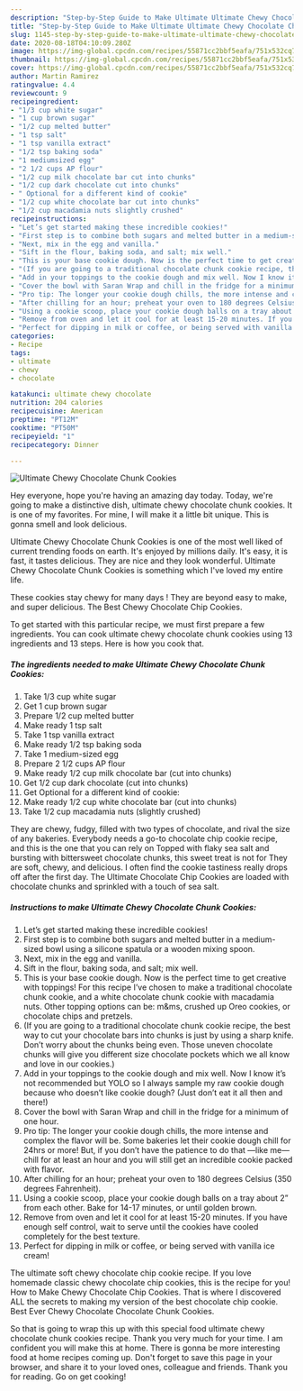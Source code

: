 ```yaml
---
description: "Step-by-Step Guide to Make Ultimate Ultimate Chewy Chocolate Chunk Cookies"
title: "Step-by-Step Guide to Make Ultimate Ultimate Chewy Chocolate Chunk Cookies"
slug: 1145-step-by-step-guide-to-make-ultimate-ultimate-chewy-chocolate-chunk-cookies
date: 2020-08-18T04:10:09.280Z
image: https://img-global.cpcdn.com/recipes/55871cc2bbf5eafa/751x532cq70/ultimate-chewy-chocolate-chunk-cookies-recipe-main-photo.jpg
thumbnail: https://img-global.cpcdn.com/recipes/55871cc2bbf5eafa/751x532cq70/ultimate-chewy-chocolate-chunk-cookies-recipe-main-photo.jpg
cover: https://img-global.cpcdn.com/recipes/55871cc2bbf5eafa/751x532cq70/ultimate-chewy-chocolate-chunk-cookies-recipe-main-photo.jpg
author: Martin Ramirez
ratingvalue: 4.4
reviewcount: 9
recipeingredient:
- "1/3 cup white sugar"
- "1 cup brown sugar"
- "1/2 cup melted butter"
- "1 tsp salt"
- "1 tsp vanilla extract"
- "1/2 tsp baking soda"
- "1 mediumsized egg"
- "2 1/2 cups AP flour"
- "1/2 cup milk chocolate bar cut into chunks"
- "1/2 cup dark chocolate cut into chunks"
- " Optional for a different kind of cookie"
- "1/2 cup white chocolate bar cut into chunks"
- "1/2 cup macadamia nuts slightly crushed"
recipeinstructions:
- "Let’s get started making these incredible cookies!"
- "First step is to combine both sugars and melted butter in a medium-sized bowl using a silicone spatula or a wooden mixing spoon."
- "Next, mix in the egg and vanilla."
- "Sift in the flour, baking soda, and salt; mix well."
- "This is your base cookie dough. Now is the perfect time to get creative with toppings! For this recipe I’ve chosen to make a traditional chocolate chunk cookie, and a white chocolate chunk cookie with macadamia nuts. Other topping options can be: m&amp;ms, crushed up Oreo cookies, or chocolate chips and pretzels."
- "(If you are going to a traditional chocolate chunk cookie recipe, the best way to cut your chocolate bars into chunks is just by using a sharp knife. Don’t worry about the chunks being even. Those uneven chocolate chunks will give you different size chocolate pockets which we all know and love in our cookies.)"
- "Add in your toppings to the cookie dough and mix well. Now I know it’s not recommended but YOLO so I always sample my raw cookie dough because who doesn’t like cookie dough? (Just don’t eat it all then and there!)"
- "Cover the bowl with Saran Wrap and chill in the fridge for a minimum of one hour."
- "Pro tip: The longer your cookie dough chills, the more intense and complex the flavor will be. Some bakeries let their cookie dough chill for 24hrs or more! But, if you don’t have the patience to do that —like me—chill for at least an hour and you will still get an incredible cookie packed with flavor."
- "After chilling for an hour; preheat your oven to 180 degrees Celsius (350 degrees Fahrenheit)."
- "Using a cookie scoop, place your cookie dough balls on a tray about 2” from each other. Bake for 14-17 minutes, or until golden brown."
- "Remove from oven and let it cool for at least 15-20 minutes. If you have enough self control, wait to serve until the cookies have cooled completely for the best texture."
- "Perfect for dipping in milk or coffee, or being served with vanilla ice cream!"
categories:
- Recipe
tags:
- ultimate
- chewy
- chocolate

katakunci: ultimate chewy chocolate 
nutrition: 204 calories
recipecuisine: American
preptime: "PT12M"
cooktime: "PT50M"
recipeyield: "1"
recipecategory: Dinner

---
```



![Ultimate Chewy Chocolate Chunk Cookies](https://img-global.cpcdn.com/recipes/55871cc2bbf5eafa/751x532cq70/ultimate-chewy-chocolate-chunk-cookies-recipe-main-photo.jpg)

Hey everyone, hope you're having an amazing day today. Today, we're going to make a distinctive dish, ultimate chewy chocolate chunk cookies. It is one of my favorites. For mine, I will make it a little bit unique. This is gonna smell and look delicious.

Ultimate Chewy Chocolate Chunk Cookies is one of the most well liked of current trending foods on earth. It's enjoyed by millions daily. It's easy, it is fast, it tastes delicious. They are nice and they look wonderful. Ultimate Chewy Chocolate Chunk Cookies is something which I've loved my entire life.

These cookies stay chewy for many days ! They are beyond easy to make, and super delicious. The Best Chewy Chocolate Chip Cookies.


To get started with this particular recipe, we must first prepare a few ingredients. You can cook ultimate chewy chocolate chunk cookies using 13 ingredients and 13 steps. Here is how you cook that.

<!--inarticleads1-->

##### The ingredients needed to make Ultimate Chewy Chocolate Chunk Cookies:

1. Take 1/3 cup white sugar
1. Get 1 cup brown sugar
1. Prepare 1/2 cup melted butter
1. Make ready 1 tsp salt
1. Take 1 tsp vanilla extract
1. Make ready 1/2 tsp baking soda
1. Take 1 medium-sized egg
1. Prepare 2 1/2 cups AP flour
1. Make ready 1/2 cup milk chocolate bar (cut into chunks)
1. Get 1/2 cup dark chocolate (cut into chunks)
1. Get  Optional for a different kind of cookie:
1. Make ready 1/2 cup white chocolate bar (cut into chunks)
1. Take 1/2 cup macadamia nuts (slightly crushed)


They are chewy, fudgy, filled with two types of chocolate, and rival the size of any bakeries. Everybody needs a go-to chocolate chip cookie recipe, and this is the one that you can rely on Topped with flaky sea salt and bursting with bittersweet chocolate chunks, this sweet treat is not for They are soft, chewy, and delicious. I often find the cookie tastiness really drops off after the first day. The Ultimate Chocolate Chip Cookies are loaded with chocolate chunks and sprinkled with a touch of sea salt. 

<!--inarticleads2-->

##### Instructions to make Ultimate Chewy Chocolate Chunk Cookies:

1. Let’s get started making these incredible cookies!
1. First step is to combine both sugars and melted butter in a medium-sized bowl using a silicone spatula or a wooden mixing spoon.
1. Next, mix in the egg and vanilla.
1. Sift in the flour, baking soda, and salt; mix well.
1. This is your base cookie dough. Now is the perfect time to get creative with toppings! For this recipe I’ve chosen to make a traditional chocolate chunk cookie, and a white chocolate chunk cookie with macadamia nuts. Other topping options can be: m&amp;ms, crushed up Oreo cookies, or chocolate chips and pretzels.
1. (If you are going to a traditional chocolate chunk cookie recipe, the best way to cut your chocolate bars into chunks is just by using a sharp knife. Don’t worry about the chunks being even. Those uneven chocolate chunks will give you different size chocolate pockets which we all know and love in our cookies.)
1. Add in your toppings to the cookie dough and mix well. Now I know it’s not recommended but YOLO so I always sample my raw cookie dough because who doesn’t like cookie dough? (Just don’t eat it all then and there!)
1. Cover the bowl with Saran Wrap and chill in the fridge for a minimum of one hour.
1. Pro tip: The longer your cookie dough chills, the more intense and complex the flavor will be. Some bakeries let their cookie dough chill for 24hrs or more! But, if you don’t have the patience to do that —like me—chill for at least an hour and you will still get an incredible cookie packed with flavor.
1. After chilling for an hour; preheat your oven to 180 degrees Celsius (350 degrees Fahrenheit).
1. Using a cookie scoop, place your cookie dough balls on a tray about 2” from each other. Bake for 14-17 minutes, or until golden brown.
1. Remove from oven and let it cool for at least 15-20 minutes. If you have enough self control, wait to serve until the cookies have cooled completely for the best texture.
1. Perfect for dipping in milk or coffee, or being served with vanilla ice cream!


The ultimate soft chewy chocolate chip cookie recipe. If you love homemade classic chewy chocolate chip cookies, this is the recipe for you! How to Make Chewy Chocolate Chip Cookies. That is where I discovered ALL the secrets to making my version of the best chocolate chip cookie. Best Ever Chewy Chocolate Chocolate Chunk Cookies. 

So that is going to wrap this up with this special food ultimate chewy chocolate chunk cookies recipe. Thank you very much for your time. I am confident you will make this at home. There is gonna be more interesting food at home recipes coming up. Don't forget to save this page in your browser, and share it to your loved ones, colleague and friends. Thank you for reading. Go on get cooking!
